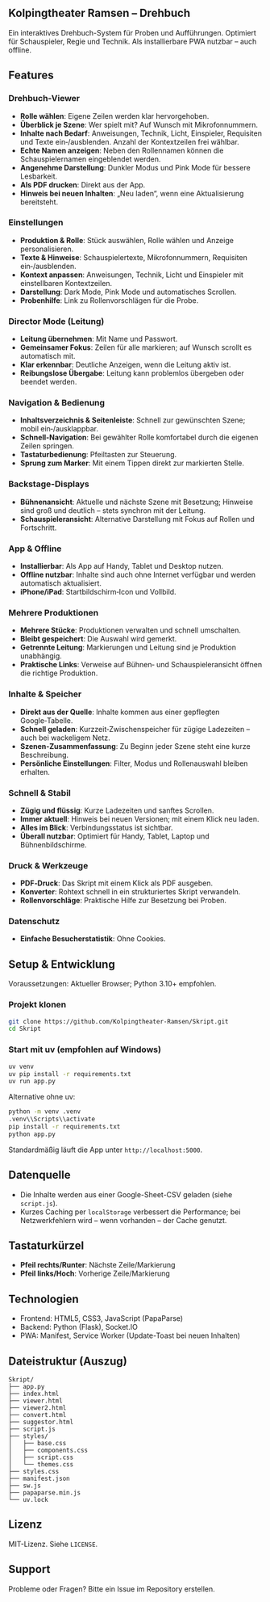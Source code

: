 ## Kolpingtheater Ramsen – Drehbuch

Ein interaktives Drehbuch-System für Proben und Aufführungen. Optimiert für Schauspieler, Regie und Technik. Als installierbare PWA nutzbar – auch offline.

## Features

### Drehbuch-Viewer

- **Rolle wählen**: Eigene Zeilen werden klar hervorgehoben.
- **Überblick je Szene**: Wer spielt mit? Auf Wunsch mit Mikrofonnummern.
- **Inhalte nach Bedarf**: Anweisungen, Technik, Licht, Einspieler, Requisiten und Texte ein‑/ausblenden. Anzahl der Kontextzeilen frei wählbar.
- **Echte Namen anzeigen**: Neben den Rollennamen können die Schauspielernamen eingeblendet werden.
- **Angenehme Darstellung**: Dunkler Modus und Pink Mode für bessere Lesbarkeit.
- **Als PDF drucken**: Direkt aus der App.
- **Hinweis bei neuen Inhalten**: „Neu laden“, wenn eine Aktualisierung bereitsteht.

### Einstellungen

- **Produktion & Rolle**: Stück auswählen, Rolle wählen und Anzeige personalisieren.
- **Texte & Hinweise**: Schauspielertexte, Mikrofonnummern, Requisiten ein‑/ausblenden.
- **Kontext anpassen**: Anweisungen, Technik, Licht und Einspieler mit einstellbaren Kontextzeilen.
- **Darstellung**: Dark Mode, Pink Mode und automatisches Scrollen.
- **Probenhilfe**: Link zu Rollenvorschlägen für die Probe.

### Director Mode (Leitung)

- **Leitung übernehmen**: Mit Name und Passwort.
- **Gemeinsamer Fokus**: Zeilen für alle markieren; auf Wunsch scrollt es automatisch mit.
- **Klar erkennbar**: Deutliche Anzeigen, wenn die Leitung aktiv ist.
- **Reibungslose Übergabe**: Leitung kann problemlos übergeben oder beendet werden.

### Navigation & Bedienung

- **Inhaltsverzeichnis & Seitenleiste**: Schnell zur gewünschten Szene; mobil ein‑/ausklappbar.
- **Schnell-Navigation**: Bei gewählter Rolle komfortabel durch die eigenen Zeilen springen.
- **Tastaturbedienung**: Pfeiltasten zur Steuerung.
- **Sprung zum Marker**: Mit einem Tippen direkt zur markierten Stelle.

### Backstage-Displays

- **Bühnenansicht**: Aktuelle und nächste Szene mit Besetzung; Hinweise sind groß und deutlich – stets synchron mit der Leitung.
- **Schauspieleransicht**: Alternative Darstellung mit Fokus auf Rollen und Fortschritt.

### App & Offline

- **Installierbar**: Als App auf Handy, Tablet und Desktop nutzen.
- **Offline nutzbar**: Inhalte sind auch ohne Internet verfügbar und werden automatisch aktualisiert.
- **iPhone/iPad**: Startbildschirm‑Icon und Vollbild.

### Mehrere Produktionen

- **Mehrere Stücke**: Produktionen verwalten und schnell umschalten.
- **Bleibt gespeichert**: Die Auswahl wird gemerkt.
- **Getrennte Leitung**: Markierungen und Leitung sind je Produktion unabhängig.
- **Praktische Links**: Verweise auf Bühnen‑ und Schauspieleransicht öffnen die richtige Produktion.

### Inhalte & Speicher

- **Direkt aus der Quelle**: Inhalte kommen aus einer gepflegten Google‑Tabelle.
- **Schnell geladen**: Kurzzeit‑Zwischenspeicher für zügige Ladezeiten – auch bei wackeligem Netz.
- **Szenen‑Zusammenfassung**: Zu Beginn jeder Szene steht eine kurze Beschreibung.
- **Persönliche Einstellungen**: Filter, Modus und Rollenauswahl bleiben erhalten.

### Schnell & Stabil

- **Zügig und flüssig**: Kurze Ladezeiten und sanftes Scrollen.
- **Immer aktuell**: Hinweis bei neuen Versionen; mit einem Klick neu laden.
- **Alles im Blick**: Verbindungsstatus ist sichtbar.
- **Überall nutzbar**: Optimiert für Handy, Tablet, Laptop und Bühnenbildschirme.

### Druck & Werkzeuge

- **PDF‑Druck**: Das Skript mit einem Klick als PDF ausgeben.
- **Konverter**: Rohtext schnell in ein strukturiertes Skript verwandeln.
- **Rollenvorschläge**: Praktische Hilfe zur Besetzung bei Proben.

### Datenschutz

- **Einfache Besucherstatistik**: Ohne Cookies.

## Setup & Entwicklung

Voraussetzungen: Aktueller Browser; Python 3.10+ empfohlen.

### Projekt klonen

```bash
git clone https://github.com/Kolpingtheater-Ramsen/Skript.git
cd Skript
```

### Start mit uv (empfohlen auf Windows)

```bash
uv venv
uv pip install -r requirements.txt
uv run app.py
```

Alternative ohne uv:

```bash
python -m venv .venv
.venv\\Scripts\\activate
pip install -r requirements.txt
python app.py
```

Standardmäßig läuft die App unter `http://localhost:5000`.

## Datenquelle

- Die Inhalte werden aus einer Google-Sheet-CSV geladen (siehe `script.js`).
- Kurzes Caching per `localStorage` verbessert die Performance; bei Netzwerkfehlern wird – wenn vorhanden – der Cache genutzt.

## Tastaturkürzel

- **Pfeil rechts/Runter**: Nächste Zeile/Markierung
- **Pfeil links/Hoch**: Vorherige Zeile/Markierung

## Technologien

- Frontend: HTML5, CSS3, JavaScript (PapaParse)
- Backend: Python (Flask), Socket.IO
- PWA: Manifest, Service Worker (Update-Toast bei neuen Inhalten)

## Dateistruktur (Auszug)

```
Skript/
├── app.py
├── index.html
├── viewer.html
├── viewer2.html
├── convert.html
├── suggestor.html
├── script.js
├── styles/
│   ├── base.css
│   ├── components.css
│   ├── script.css
│   └── themes.css
├── styles.css
├── manifest.json
├── sw.js
├── papaparse.min.js
└── uv.lock
```

## Lizenz

MIT-Lizenz. Siehe `LICENSE`.

## Support

Probleme oder Fragen? Bitte ein Issue im Repository erstellen.
